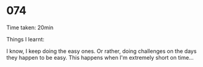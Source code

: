# 074

Time taken: 20min

Things I learnt:

I know, I keep doing the easy ones. Or rather, doing challenges on the days they happen to be easy. This happens when I'm extremely short on time...

